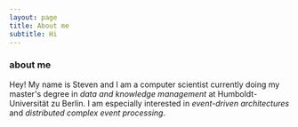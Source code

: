 ```yaml
---
layout: page
title: About me
subtitle: Hi
---
```


### about me
Hey! My name is Steven and I am a computer scientist currently doing my master's degree in <i>data and knowledge management</i> at Humboldt-Universität zu Berlin. I am especially interested in <i>event-driven architectures</i> and <i>distributed complex event processing</i>.




